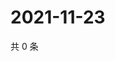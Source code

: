 # 2021-11-23

共 0 条

<!-- BEGIN WEIBO -->
<!-- 最后更新时间 Tue Nov 23 2021 06:14:12 GMT+0800 (China Standard Time) -->

<!-- END WEIBO -->
